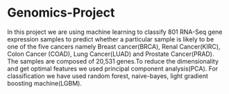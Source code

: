 # Genomics-Project

In this project we are using machine learning to classify 801 RNA-Seq gene expression samples to predict whether a particular sample is likely to be one of the five cancers namely Breast cancer(BRCA), Renal Cancer(KIRC), Colon Cancer (COAD), Lung Cancer(LUAD) and Prostate Cancer(PRAD). The samples are composed of 20,531 genes.To reduce the dimensionality and get optimal features we used principal component analysis(PCA). 
For classification we have used random forest, naive-bayes, light gradient boosting machine(LGBM).
